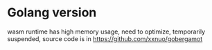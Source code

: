 # Golang version

wasm runtime has high memory usage, need to optimize, temporarily suspended, source code is in https://github.com/xxnuo/gobergamot